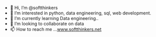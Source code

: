 - 👋 Hi, I’m @softthinkers
- 👀 I’m interested in python, data engineering, sql, web development.
- 🌱 I’m currently learning Data engineering..
- 💞️ I’m looking to collaborate on data 
- 📫 How to reach me ...www.softthinkers.net

<!---
softthinkers/softthinkers is a ✨ special ✨ repository because its `README.md` (this file) appears on your GitHub profile.
You can click the Preview link to take a look at your changes.
--->
